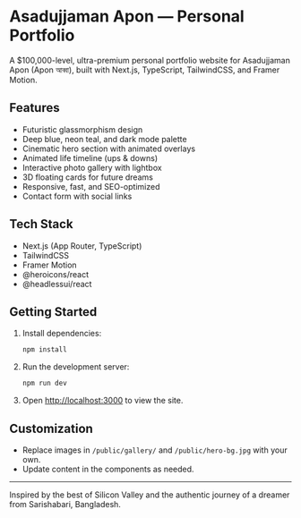 # Asadujjaman Apon — Personal Portfolio

A $100,000-level, ultra-premium personal portfolio website for Asadujjaman Apon (Apon আব্বা), built with Next.js, TypeScript, TailwindCSS, and Framer Motion.

## Features

- Futuristic glassmorphism design
- Deep blue, neon teal, and dark mode palette
- Cinematic hero section with animated overlays
- Animated life timeline (ups & downs)
- Interactive photo gallery with lightbox
- 3D floating cards for future dreams
- Responsive, fast, and SEO-optimized
- Contact form with social links

## Tech Stack

- Next.js (App Router, TypeScript)
- TailwindCSS
- Framer Motion
- @heroicons/react
- @headlessui/react

## Getting Started

1. Install dependencies:

   ```bash
   npm install
   ```

2. Run the development server:

   ```bash
   npm run dev
   ```

3. Open [http://localhost:3000](http://localhost:3000) to view the site.

## Customization

- Replace images in `/public/gallery/` and `/public/hero-bg.jpg` with your own.
- Update content in the components as needed.

---

Inspired by the best of Silicon Valley and the authentic journey of a dreamer from Sarishabari, Bangladesh.
